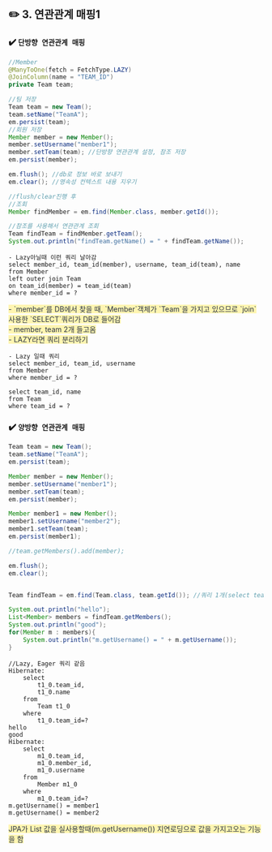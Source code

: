 
## ✏️ 3. 연관관계 매핑1
### ✔️ `단방향 연관관계 매핑`
```java
//Member
@ManyToOne(fetch = FetchType.LAZY)
@JoinColumn(name = "TEAM_ID")
private Team team;
```
```java
//팀 저장
Team team = new Team();
team.setName("TeamA");
em.persist(team);
//회원 저장
Member member = new Member();
member.setUsername("member1");
member.setTeam(team); //단방향 연관관계 설정, 참조 저장
em.persist(member);

em.flush(); //db로 정보 바로 보내기
em.clear(); //영속성 컨텍스트 내용 지우기
```
```java
//flush/clear진행 후
//조회
Member findMember = em.find(Member.class, member.getId());  

//참조를 사용해서 연관관계 조회
Team findTeam = findMember.getTeam();
System.out.println("findTeam.getName() = " + findTeam.getName());
```
```
- Lazy아닐때 이런 쿼리 날아감
select member_id, team_id(member), username, team_id(team), name
from Member
left outer join Team
on team_id(member) = team_id(team)
where member_id = ?
```
<span style="color: #2D3748; background-color: #fff5b1;"> 
- `member`를 DB에서 찾을 때, `Member`객체가 `Team`을 가지고 있으므로 `join` 사용한 `SELECT`쿼리가 DB로 들어감<br>
- member, team 2개 들고옴<br>
- LAZY라면 쿼리 분리하기<br>
</span>

```
- Lazy 일때 쿼리
select member_id, team_id, username
from Member
where member_id = ?

select team_id, name
from Team
where team_id = ?
```


### ✔️ `양방향 연관관계 매핑`

```java
Team team = new Team();
team.setName("TeamA");
em.persist(team);

Member member = new Member();
member.setUsername("member1");
member.setTeam(team);
em.persist(member);

Member member1 = new Member();
member1.setUsername("member2");
member1.setTeam(team);
em.persist(member1);

//team.getMembers().add(member);

em.flush();
em.clear();


Team findTeam = em.find(Team.class, team.getId()); //쿼리 1개(select team_id, name ...)

System.out.println("hello");
List<Member> members = findTeam.getMembers();
System.out.println("good");
for(Member m : members){                       
    System.out.println("m.getUsername() = " + m.getUsername());
}
```



```
//Lazy, Eager 쿼리 같음
Hibernate: 
    select
        t1_0.team_id,
        t1_0.name 
    from
        Team t1_0 
    where
        t1_0.team_id=?
hello
good
Hibernate: 
    select
        m1_0.team_id,
        m1_0.member_id,
        m1_0.username 
    from
        Member m1_0 
    where
        m1_0.team_id=?
m.getUsername() = member1
m.getUsername() = member2
```
<span style="color: #2D3748; background-color: #fff5b1;">
JPA가 List 값을 실사용할때(m.getUsername()) 지연로딩으로 값을 가지고오는 기능을 함 
</span>

